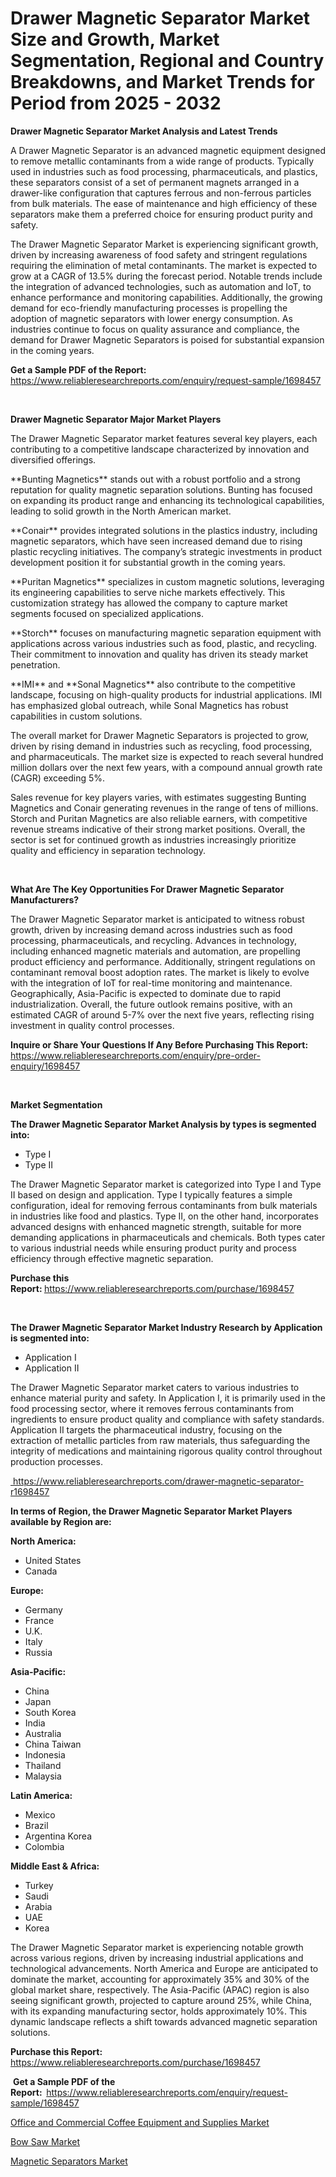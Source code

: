 <p><h1>Drawer Magnetic Separator Market Size and Growth, Market Segmentation, Regional and Country Breakdowns, and Market Trends for Period from 2025 -  2032</h1></p><p><strong>Drawer Magnetic Separator Market Analysis and Latest Trends</strong></p>
<p><p>A Drawer Magnetic Separator is an advanced magnetic equipment designed to remove metallic contaminants from a wide range of products. Typically used in industries such as food processing, pharmaceuticals, and plastics, these separators consist of a set of permanent magnets arranged in a drawer-like configuration that captures ferrous and non-ferrous particles from bulk materials. The ease of maintenance and high efficiency of these separators make them a preferred choice for ensuring product purity and safety.</p><p>The Drawer Magnetic Separator Market is experiencing significant growth, driven by increasing awareness of food safety and stringent regulations requiring the elimination of metal contaminants. The market is expected to grow at a CAGR of 13.5% during the forecast period. Notable trends include the integration of advanced technologies, such as automation and IoT, to enhance performance and monitoring capabilities. Additionally, the growing demand for eco-friendly manufacturing processes is propelling the adoption of magnetic separators with lower energy consumption. As industries continue to focus on quality assurance and compliance, the demand for Drawer Magnetic Separators is poised for substantial expansion in the coming years.</p></p>
<p><strong>Get a Sample PDF of the Report:&nbsp;</strong> <a href="https://www.reliableresearchreports.com/enquiry/request-sample/1698457?utm_campaign=40&utm_medium=2&utm_source=Github&utm_content=ia&utm_term=09012025&utm_id=drawer-magnetic-separator">https://www.reliableresearchreports.com/enquiry/request-sample/1698457</a></p>
<p>&nbsp;</p>
<p><strong>Drawer Magnetic Separator Major Market Players</strong></p>
<p><p>The Drawer Magnetic Separator market features several key players, each contributing to a competitive landscape characterized by innovation and diversified offerings. </p><p>**Bunting Magnetics** stands out with a robust portfolio and a strong reputation for quality magnetic separation solutions. Bunting has focused on expanding its product range and enhancing its technological capabilities, leading to solid growth in the North American market.</p><p>**Conair** provides integrated solutions in the plastics industry, including magnetic separators, which have seen increased demand due to rising plastic recycling initiatives. The company’s strategic investments in product development position it for substantial growth in the coming years.</p><p>**Puritan Magnetics** specializes in custom magnetic solutions, leveraging its engineering capabilities to serve niche markets effectively. This customization strategy has allowed the company to capture market segments focused on specialized applications.</p><p>**Storch** focuses on manufacturing magnetic separation equipment with applications across various industries such as food, plastic, and recycling. Their commitment to innovation and quality has driven its steady market penetration.</p><p>**IMI** and **Sonal Magnetics** also contribute to the competitive landscape, focusing on high-quality products for industrial applications. IMI has emphasized global outreach, while Sonal Magnetics has robust capabilities in custom solutions.</p><p>The overall market for Drawer Magnetic Separators is projected to grow, driven by rising demand in industries such as recycling, food processing, and pharmaceuticals. The market size is expected to reach several hundred million dollars over the next few years, with a compound annual growth rate (CAGR) exceeding 5%.</p><p>Sales revenue for key players varies, with estimates suggesting Bunting Magnetics and Conair generating revenues in the range of tens of millions. Storch and Puritan Magnetics are also reliable earners, with competitive revenue streams indicative of their strong market positions. Overall, the sector is set for continued growth as industries increasingly prioritize quality and efficiency in separation technology.</p></p>
<p>&nbsp;</p>
<p><strong>What Are The Key Opportunities For Drawer Magnetic Separator Manufacturers?</strong></p>
<p><p>The Drawer Magnetic Separator market is anticipated to witness robust growth, driven by increasing demand across industries such as food processing, pharmaceuticals, and recycling. Advances in technology, including enhanced magnetic materials and automation, are propelling product efficiency and performance. Additionally, stringent regulations on contaminant removal boost adoption rates. The market is likely to evolve with the integration of IoT for real-time monitoring and maintenance. Geographically, Asia-Pacific is expected to dominate due to rapid industrialization. Overall, the future outlook remains positive, with an estimated CAGR of around 5-7% over the next five years, reflecting rising investment in quality control processes.</p></p>
<p><strong>Inquire or Share Your Questions If Any Before Purchasing This Report:</strong> <a href="https://www.reliableresearchreports.com/enquiry/pre-order-enquiry/1698457?utm_campaign=40&utm_medium=2&utm_source=Github&utm_content=ia&utm_term=09012025&utm_id=drawer-magnetic-separator">https://www.reliableresearchreports.com/enquiry/pre-order-enquiry/1698457</a></p>
<p>&nbsp;</p>
<p><strong>Market Segmentation</strong></p>
<p><strong>The Drawer Magnetic Separator Market Analysis by types is segmented into:</strong></p>
<p><ul><li>Type I</li><li>Type II</li></ul></p>
<p><p>The Drawer Magnetic Separator market is categorized into Type I and Type II based on design and application. Type I typically features a simple configuration, ideal for removing ferrous contaminants from bulk materials in industries like food and plastics. Type II, on the other hand, incorporates advanced designs with enhanced magnetic strength, suitable for more demanding applications in pharmaceuticals and chemicals. Both types cater to various industrial needs while ensuring product purity and process efficiency through effective magnetic separation.</p></p>
<p><strong>Purchase this Report:&nbsp;</strong><a href="https://www.reliableresearchreports.com/purchase/1698457?utm_campaign=40&utm_medium=2&utm_source=Github&utm_content=ia&utm_term=09012025&utm_id=drawer-magnetic-separator">https://www.reliableresearchreports.com/purchase/1698457</a></p>
<p>&nbsp;</p>
<p><strong>The Drawer Magnetic Separator Market Industry Research by Application is segmented into:</strong></p>
<p><ul><li>Application I</li><li>Application II</li></ul></p>
<p><p>The Drawer Magnetic Separator market caters to various industries to enhance material purity and safety. In Application I, it is primarily used in the food processing sector, where it removes ferrous contaminants from ingredients to ensure product quality and compliance with safety standards. Application II targets the pharmaceutical industry, focusing on the extraction of metallic particles from raw materials, thus safeguarding the integrity of medications and maintaining rigorous quality control throughout production processes.</p></p>
<p><a href="https://www.reliableresearchreports.com/drawer-magnetic-separator-r1698457?utm_campaign=40&utm_medium=2&utm_source=Github&utm_content=ia&utm_term=09012025&utm_id=drawer-magnetic-separator">&nbsp;https://www.reliableresearchreports.com/drawer-magnetic-separator-r1698457</a></p>
<p><strong>In terms of Region, the Drawer Magnetic Separator Market Players available by Region are:</strong></p>
<p>
    <p> <strong> North America: </strong>
        <ul>
            <li>United States</li>
            <li>Canada</li>
        </ul>
        </p> 
    <p> <strong> Europe: </strong>
        <ul>
            <li>Germany</li>
            <li>France</li>
            <li>U.K.</li>
            <li>Italy</li>
            <li>Russia</li>
        </ul>
        </p> 
    <p> <strong> Asia-Pacific: </strong>
        <ul>
            <li>China</li>
            <li>Japan</li>
            <li>South Korea</li>
            <li>India</li>
            <li>Australia</li>
            <li>China Taiwan</li>
            <li>Indonesia</li>
            <li>Thailand</li>
            <li>Malaysia</li>
        </ul>
        </p> 
    <p> <strong> Latin America: </strong>
        <ul>
            <li>Mexico</li>
            <li>Brazil</li>
            <li>Argentina Korea</li>
            <li>Colombia</li>
        </ul>
        </p> 
    <p> <strong> Middle East & Africa: </strong>
        <ul>
            <li>Turkey</li>
            <li>Saudi</li>
            <li>Arabia</li>
            <li>UAE</li>
            <li>Korea</li>
        </ul>
    </p>
    </p>
<p><p>The Drawer Magnetic Separator market is experiencing notable growth across various regions, driven by increasing industrial applications and technological advancements. North America and Europe are anticipated to dominate the market, accounting for approximately 35% and 30% of the global market share, respectively. The Asia-Pacific (APAC) region is also seeing significant growth, projected to capture around 25%, while China, with its expanding manufacturing sector, holds approximately 10%. This dynamic landscape reflects a shift towards advanced magnetic separation solutions.</p></p>
<p><strong>Purchase this Report: </strong><a href="https://www.reliableresearchreports.com/purchase/1698457?utm_campaign=40&utm_medium=2&utm_source=Github&utm_content=ia&utm_term=09012025&utm_id=drawer-magnetic-separator">https://www.reliableresearchreports.com/purchase/1698457</a></p>
<p>&nbsp;<strong>Get a Sample PDF of the Report:&nbsp;&nbsp;</strong><a href="https://www.reliableresearchreports.com/enquiry/request-sample/1698457?utm_campaign=40&utm_medium=2&utm_source=Github&utm_content=ia&utm_term=09012025&utm_id=drawer-magnetic-separator">https://www.reliableresearchreports.com/enquiry/request-sample/1698457</a></p>
<p><strong></strong></p>
<p><p><a href="https://github.com/tanekacalderon743/Market-Research-Report-List-1/blob/main/office-and-commercial-coffee-equipment-and-supplies-market.md?utm_campaign=40&utm_medium=2&utm_source=Github&utm_content=ia&utm_term=09012025&utm_id=drawer-magnetic-separator">Office and Commercial Coffee Equipment and Supplies Market</a></p><p><a href="https://github.com/lvaill871987/Market-Research-Report-List-1/blob/main/bow-saw-market.md?utm_campaign=40&utm_medium=2&utm_source=Github&utm_content=ia&utm_term=09012025&utm_id=drawer-magnetic-separator">Bow Saw Market</a></p><p><a href="https://github.com/klaassenmackenzie6/Market-Research-Report-List-1/blob/main/magnetic-separators-market.md?utm_campaign=40&utm_medium=2&utm_source=Github&utm_content=ia&utm_term=09012025&utm_id=drawer-magnetic-separator">Magnetic Separators Market</a></p></p>